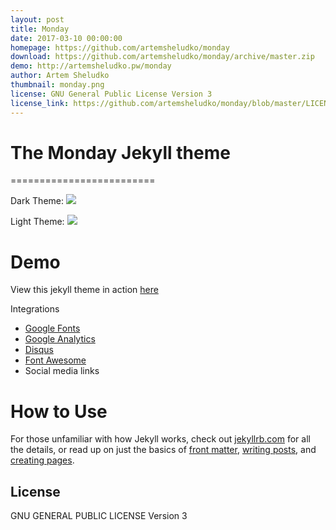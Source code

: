```yaml
---
layout: post
title: Monday
date: 2017-03-10 00:00:00
homepage: https://github.com/artemsheludko/monday
download: https://github.com/artemsheludko/monday/archive/master.zip
demo: http://artemsheludko.pw/monday
author: Artem Sheludko
thumbnail: monday.png
license: GNU General Public License Version 3
license_link: https://github.com/artemsheludko/monday/blob/master/LICENSE
---
```


# The Monday Jekyll theme
=========================

Dark Theme:
![](https://raw.githubusercontent.com/artemsheludko/monday/master/assets/img/documentation/dark.png)

Light Theme:
![](https://raw.githubusercontent.com/artemsheludko/monday/master/assets/img/documentation/light.png)

# Demo
View this jekyll theme in action [here](http://artemsheludko.pw/monday/)

Integrations
  - [Google Fonts](https://fonts.google.com/)
  - [Google Analytics](https://analytics.google.com/analytics/web/)
  - [Disqus](https://disqus.com/)
  - [Font Awesome](http://fontawesome.io/)
  - Social media links

# How to Use

  For those unfamiliar with how Jekyll works, check out [jekyllrb.com](https://jekyllrb.com/) for all the details,
  or read up on just the basics of [front matter](https://jekyllrb.com/docs/frontmatter/), [writing posts](https://jekyllrb.com/docs/posts/),
  and [creating pages](https://jekyllrb.com/docs/pages/).

## License

GNU GENERAL PUBLIC LICENSE Version 3
